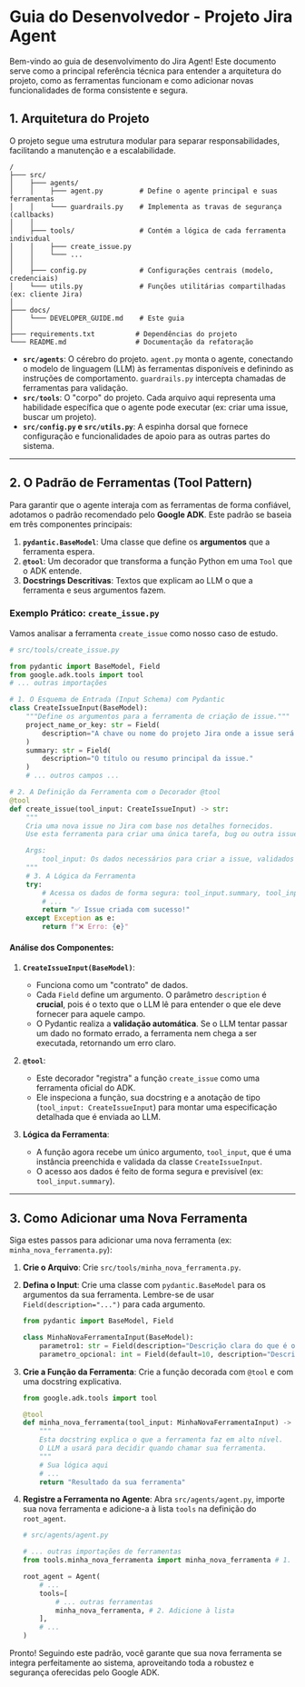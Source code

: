 # Guia do Desenvolvedor - Projeto Jira Agent

Bem-vindo ao guia de desenvolvimento do Jira Agent! Este documento serve como a principal referência técnica para entender a arquitetura do projeto, como as ferramentas funcionam e como adicionar novas funcionalidades de forma consistente e segura.

## 1. Arquitetura do Projeto

O projeto segue uma estrutura modular para separar responsabilidades, facilitando a manutenção e a escalabilidade.

```
/
├─── src/
│    ├─── agents/
│    │    ├─── agent.py         # Define o agente principal e suas ferramentas
│    │    └─── guardrails.py    # Implementa as travas de segurança (callbacks)
│    │
│    ├─── tools/                # Contém a lógica de cada ferramenta individual
│    │    ├─── create_issue.py
│    │    └─── ...
│    │
│    ├─── config.py             # Configurações centrais (modelo, credenciais)
│    └─── utils.py              # Funções utilitárias compartilhadas (ex: cliente Jira)
│
├─── docs/
│    └─── DEVELOPER_GUIDE.md    # Este guia
│
├─── requirements.txt          # Dependências do projeto
└─── README.md                 # Documentação da refatoração
```

-   **`src/agents`**: O cérebro do projeto. `agent.py` monta o agente, conectando o modelo de linguagem (LLM) às ferramentas disponíveis e definindo as instruções de comportamento. `guardrails.py` intercepta chamadas de ferramentas para validação.
-   **`src/tools`**: O "corpo" do projeto. Cada arquivo aqui representa uma habilidade específica que o agente pode executar (ex: criar uma issue, buscar um projeto).
-   **`src/config.py` e `src/utils.py`**: A espinha dorsal que fornece configuração e funcionalidades de apoio para as outras partes do sistema.

---

## 2. O Padrão de Ferramentas (Tool Pattern)

Para garantir que o agente interaja com as ferramentas de forma confiável, adotamos o padrão recomendado pelo **Google ADK**. Este padrão se baseia em três componentes principais:

1.  **`pydantic.BaseModel`**: Uma classe que define os **argumentos** que a ferramenta espera.
2.  **`@tool`**: Um decorador que transforma a função Python em uma `Tool` que o ADK entende.
3.  **Docstrings Descritivas**: Textos que explicam ao LLM o que a ferramenta e seus argumentos fazem.

### Exemplo Prático: `create_issue.py`

Vamos analisar a ferramenta `create_issue` como nosso caso de estudo.

```python
# src/tools/create_issue.py

from pydantic import BaseModel, Field
from google.adk.tools import tool
# ... outras importações

# 1. O Esquema de Entrada (Input Schema) com Pydantic
class CreateIssueInput(BaseModel):
    """Define os argumentos para a ferramenta de criação de issue."""
    project_name_or_key: str = Field(
        description="A chave ou nome do projeto Jira onde a issue será criada (ex: 'PROJ', 'Meu Projeto')."
    )
    summary: str = Field(
        description="O título ou resumo principal da issue."
    )
    # ... outros campos ...

# 2. A Definição da Ferramenta com o Decorador @tool
@tool
def create_issue(tool_input: CreateIssueInput) -> str:
    """
    Cria uma nova issue no Jira com base nos detalhes fornecidos.
    Use esta ferramenta para criar uma única tarefa, bug ou outra issue.

    Args:
        tool_input: Os dados necessários para criar a issue, validados pelo Pydantic.
    """
    # 3. A Lógica da Ferramenta
    try:
        # Acessa os dados de forma segura: tool_input.summary, tool_input.project_name_or_key
        # ...
        return "✅ Issue criada com sucesso!"
    except Exception as e:
        return f"❌ Erro: {e}"
```

#### Análise dos Componentes:

1.  **`CreateIssueInput(BaseModel)`**:
    -   Funciona como um "contrato" de dados.
    -   Cada `Field` define um argumento. O parâmetro `description` é **crucial**, pois é o texto que o LLM lê para entender o que ele deve fornecer para aquele campo.
    -   O Pydantic realiza a **validação automática**. Se o LLM tentar passar um dado no formato errado, a ferramenta nem chega a ser executada, retornando um erro claro.

2.  **`@tool`**:
    -   Este decorador "registra" a função `create_issue` como uma ferramenta oficial do ADK.
    -   Ele inspeciona a função, sua docstring e a anotação de tipo (`tool_input: CreateIssueInput`) para montar uma especificação detalhada que é enviada ao LLM.

3.  **Lógica da Ferramenta**:
    -   A função agora recebe um único argumento, `tool_input`, que é uma instância preenchida e validada da classe `CreateIssueInput`.
    -   O acesso aos dados é feito de forma segura e previsível (ex: `tool_input.summary`).

---

## 3. Como Adicionar uma Nova Ferramenta

Siga estes passos para adicionar uma nova ferramenta (ex: `minha_nova_ferramenta.py`):

1.  **Crie o Arquivo**: Crie `src/tools/minha_nova_ferramenta.py`.

2.  **Defina o Input**: Crie uma classe com `pydantic.BaseModel` para os argumentos da sua ferramenta. Lembre-se de usar `Field(description="...")` para cada argumento.

    ```python
    from pydantic import BaseModel, Field

    class MinhaNovaFerramentaInput(BaseModel):
        parametro1: str = Field(description="Descrição clara do que é o parâmetro 1.")
        parametro_opcional: int = Field(default=10, description="Descrição do parâmetro opcional.")
    ```

3.  **Crie a Função da Ferramenta**: Crie a função decorada com `@tool` e com uma docstring explicativa.

    ```python
    from google.adk.tools import tool

    @tool
    def minha_nova_ferramenta(tool_input: MinhaNovaFerramentaInput) -> str:
        """
        Esta docstring explica o que a ferramenta faz em alto nível.
        O LLM a usará para decidir quando chamar sua ferramenta.
        """
        # Sua lógica aqui
        # ...
        return "Resultado da sua ferramenta"
    ```

4.  **Registre a Ferramenta no Agente**: Abra `src/agents/agent.py`, importe sua nova ferramenta e adicione-a à lista `tools` na definição do `root_agent`.

    ```python
    # src/agents/agent.py
    
    # ... outras importações de ferramentas
    from tools.minha_nova_ferramenta import minha_nova_ferramenta # 1. Importe
    
    root_agent = Agent(
        # ...
        tools=[
            # ... outras ferramentas
            minha_nova_ferramenta, # 2. Adicione à lista
        ],
        # ...
    )
    ```

Pronto! Seguindo este padrão, você garante que sua nova ferramenta se integra perfeitamente ao sistema, aproveitando toda a robustez e segurança oferecidas pelo Google ADK.
